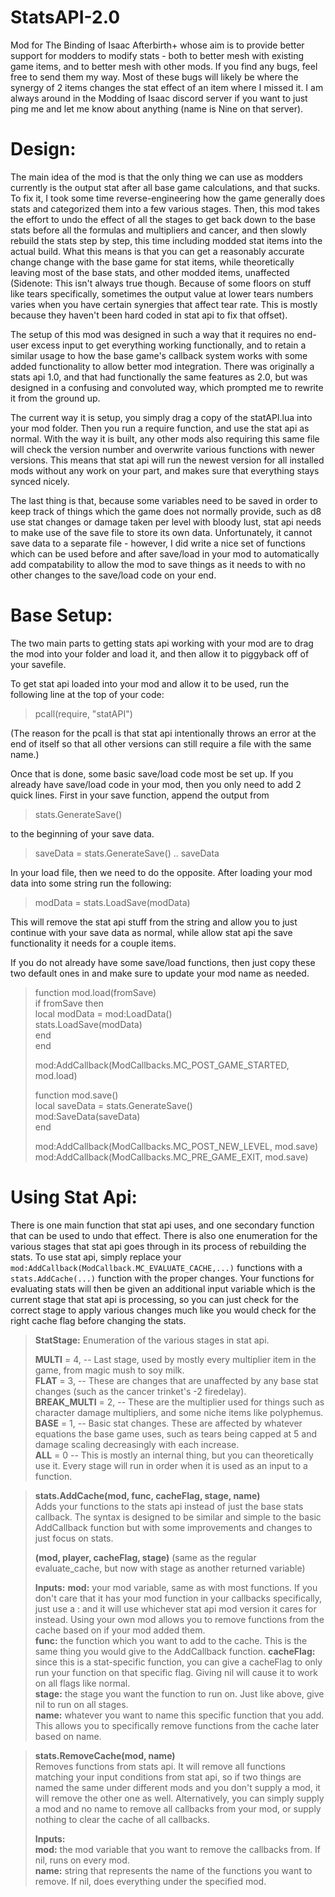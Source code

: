 # StatsAPI-2.0
Mod for The Binding of Isaac Afterbirth+ whose aim is to provide better support for modders to modify stats - both to better mesh with existing game items, and to better mesh with other mods. If you find any bugs, feel free to send them my way. Most of these bugs will likely be where the synergy of 2 items changes the stat effect of an item where I missed it. I am always around in the Modding of Isaac discord server if you want to just ping me and let me know about anything (name is Nine on that server).

# Design:
The main idea of the mod is that the only thing we can use as modders currently is the output stat after all base game calculations, and that sucks. To fix it, I took some time reverse-engineering how the game generally does stats and categorized them into a few various stages. Then, this mod takes the effort to undo the effect of all the stages to get back down to the base stats before all the formulas and multipliers and cancer, and then slowly rebuild the stats step by step, this time including modded stat items into the actual build. What this means is that you can get a reasonably accurate change change with the base game for stat items, while theoretically leaving most of the base stats, and other modded items, unaffected (Sidenote: This isn't always true though. Because of some floors on stuff like tears specifically, sometimes the output value at lower tears numbers varies when you have certain synergies that affect tear rate. This is mostly because they haven't been hard coded in stat api to fix that offset).

The setup of this mod was designed in such a way that it requires no end-user excess input to get everything working functionally, and to retain a similar usage to how the base game's callback system works with some added functionality to allow better mod integration. There was originally a stats api 1.0, and that had functionally the same features as 2.0, but was designed in a confusing and convoluted way, which prompted me to rewrite it from the ground up. 

The current way it is setup, you simply drag a copy of the statAPI.lua into your mod folder. Then you run a require function, and use the stat api as normal. With the way it is built, any other mods also requiring this same file will check the version number and overwrite various functions with newer versions. This means that stat api will run the newest version for all installed mods without any work on your part, and makes sure that everything stays synced nicely.

The last thing is that, because some variables need to be saved in order to keep track of things which the game does not normally provide, such as d8 use stat changes or damage taken per level with bloody lust, stat api needs to make use of the save file to store its own data. Unfortunately, it cannot save data to a separate file - however, I did write a nice set of functions which can be used before and after save/load in your mod to automatically add compatability to allow the mod to save things as it needs to with no other changes to the save/load code on your end. 

# Base Setup:

The two main parts to getting stats api working with your mod are to drag the mod into your folder and load it, and then allow it to piggyback off of your savefile.

To get stat api loaded into your mod and allow it to be used, run the following line at the top of your code:
> pcall(require, "statAPI")

(The reason for the pcall is that stat api intentionally throws an error at the end of itself so that all other versions can still require a file with the same name.)

Once that is done, some basic save/load code most be set up. If you already have save/load code in your mod, then you only need to add 2 quick lines.
First in your save function, append the output from
> stats.GenerateSave()

to the beginning of your save data.
> saveData = stats.GenerateSave() .. saveData
  
In your load file, then we need to do the opposite. After loading your mod data into some string run the following:
> modData = stats.LoadSave(modData)

This will remove the stat api stuff from the string and allow you to just continue with your save data as normal, while allow stat api the save functionality it needs for a couple items.

If you do not already have some save/load functions, then just copy these two default ones in and make sure to update your mod name as needed.

> function mod.load(fromSave)  
>   if fromSave then  
>      local modData = mod:LoadData()  
>      stats.LoadSave(modData)  
>   end  
> end  
> 
> mod:AddCallback(ModCallbacks.MC_POST_GAME_STARTED, mod.load)  
> 
> function mod.save()  
>   local saveData = stats.GenerateSave()  
>   mod:SaveData(saveData)  
> end  
>
> mod:AddCallback(ModCallbacks.MC_POST_NEW_LEVEL, mod.save)  
> mod:AddCallback(ModCallbacks.MC_PRE_GAME_EXIT, mod.save)  
 

# Using Stat Api:

There is one main function that stat api uses, and one secondary function that can be used to undo that effect. There is also one enumeration for the various stages that stat api goes through in its process of rebuilding the stats. To use stat api, simply replace your `mod:AddCallback(ModCallback.MC_EVALUATE_CACHE,...)` functions with a `stats.AddCache(...)` function with the proper changes. Your functions for evaluating stats will then be given an additional input variable which is the current stage that stat api is processing, so you can just check for the correct stage to apply various changes much like you would check for the right cache flag before changing the stats.

> **StatStage:** Enumeration of the various stages in stat api. 
> 
>  **MULTI** = 4, -- Last stage, used by mostly every multiplier item in the game, from magic mush to soy milk.  
  **FLAT** = 3, -- These are changes that are unaffected by any base stat changes (such as the cancer trinket's -2 firedelay).  
  **BREAK_MULTI** = 2, -- These are the multiplier used for things such as character damage multipliers, and some niche items like polyphemus.  
  **BASE** = 1, -- Basic stat changes. These are affected by whatever equations the base game uses, such as tears being capped at 5 and damage scaling decreasingly with each increase.  
  **ALL** = 0 -- This is mostly an internal thing, but you can theoretically use it. Every stage will run in order when it is used as an input to a function.  


> **stats.AddCache(mod, func, cacheFlag, stage, name)**  
  Adds your functions to the stats api instead of just the base stats callback. The syntax is designed to be similar and simple to the basic AddCallback function but with some improvements and changes to just focus on stats. 
>
> **(mod, player, cacheFlag, stage)** (same as the regular evaluate_cache, but now with stage as another returned variable)  
>
> **Inputs:**
>  **mod:** your mod variable, same as with most functions. If you don't care that it has your mod function in your callbacks specifically, just use a : and it will use whichever stat api mod version it cares for instead. Using your own mod allows you to remove functions from the cache based on if your mod added them.  
  **func:** the function which you want to add to the cache. This is the same thing you would give to the AddCallback function.
  **cacheFlag:** since this is a stat-specific function, you can give a cacheFlag to only run your function on that specific flag. Giving nil will cause it to work on all flags like normal.  
  **stage:** the stage you want the function to run on. Just like above, give nil to run on all stages.  
  **name:** whatever you want to name this specific function that you add. This allows you to specifically remove functions from the cache later based on name.  


> **stats.RemoveCache(mod, name)**  
  Removes functions from stats api. It will remove all functions matching your input conditions from stat api, so if two things are named the same under different mods and you don't supply a mod, it will remove the other one as well. Alternatively, you can simply supply a mod and no name to remove all callbacks from your mod, or supply nothing to clear the cache of all callbacks.   
>
> **Inputs:**  
  **mod:** the mod variable that you want to remove the callbacks from. If nil, runs on every mod.  
  **name:** string that represents the name of the functions you want to remove. If nil, does everything under the specified mod.  

